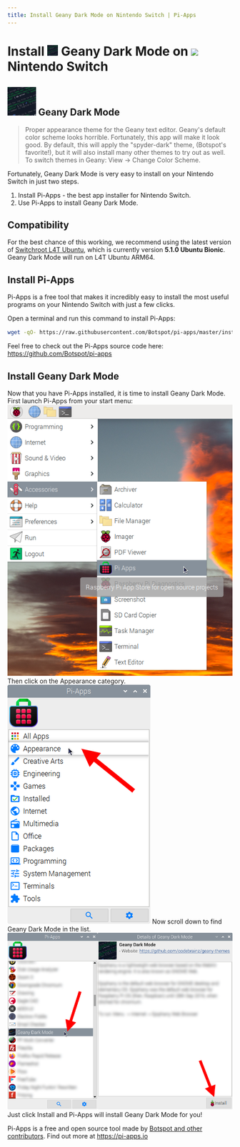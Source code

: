 ```yaml
---
title: Install Geany Dark Mode on Nintendo Switch | Pi-Apps
---
```

<div class="simple-install-content content">

# Install <img src="/img/app-icons/Geany Dark Mode/icon-64.png" height=24> Geany Dark Mode on <img src=https://switchroot.org/logo.png height=24> Nintendo Switch

## <img src="/img/app-icons/Geany Dark Mode/icon-64.png"> Geany Dark Mode
> Proper appearance theme for the Geany text editor.
> Geany's default color scheme looks horrible. Fortunately, this app will make it look good.
> By default, this will apply the "spyder-dark" theme, (Botspot's favorite!), but it will also install many other themes to try out as well. To switch themes in Geany: View -> Change Color Scheme.

Fortunately, Geany Dark Mode is very easy to install on your Nintendo Switch in just two steps.
1. Install Pi-Apps - the best app installer for Nintendo Switch.
2. Use Pi-Apps to install Geany Dark Mode.
</div>
<div class="simple-install-content content">

## Compatibility
For the best chance of this working, we recommend using the latest version of [Switchroot L4T Ubuntu](https://wiki.switchroot.org/en/Linux/Ubuntu-Install-Guide), which is currently version **5.1.0 Ubuntu Bionic**.
Geany Dark Mode will run on L4T Ubuntu ARM64.
</div>
<div class="simple-install-content content">

## Install Pi-Apps

Pi-Apps is a free tool that makes it incredibly easy to install the most useful programs on your Nintendo Switch with just a few clicks.

Open a terminal and run this command to install Pi-Apps:
```bash
wget -qO- https://raw.githubusercontent.com/Botspot/pi-apps/master/install | bash
```
Feel free to check out the Pi-Apps source code here: https://github.com/Botspot/pi-apps
</div>
<div class="simple-install-content content">

## Install Geany Dark Mode

Now that you have Pi-Apps installed, it is time to install Geany Dark Mode.
First launch Pi-Apps from your start menu:
<img src="/img/start-menu.png">
Then click on the Appearance category.
<img src="/img/category-selections/Appearance.png">
Now scroll down to find Geany Dark Mode in the list.
<img src="/img/app-icons/Geany Dark Mode/app-selection.png">
Just click Install and Pi-Apps will install Geany Dark Mode for you!
</div>
<div class="simple-install-content content">

Pi-Apps is a free and open source tool made by [Botspot and other contributors](/about/#contributors). Find out more at https://pi-apps.io
</div>
